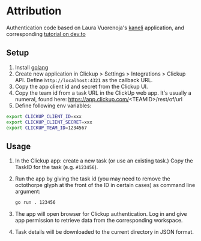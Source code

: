 # Attribution
Authentication code based on Laura Vuorenoja's [kaneli](https://github.com/lauravuo/kaneli) application, and corresponding [tutorial on dev.to](https://dev.to/lauravuo/how-to-oauth-from-the-command-line-47j0)

## Setup

1. Install [golang](https://golang.org/)
1. Create new application in Clickup > Settings > Integrations > Clickup API. Define `http://localhost:4321` as the callback URL.
1. Copy the app client id and secret from the Clickup UI. 
1. Copy the team id from a task URL in the ClickUp web app. It's usually a numeral, found here: https://app.clickup.com/<TEAMID\>/rest/of/url
1. Define following env variables:

```bash
export CLICKUP_CLIENT_ID=xxx
export CLICKUP_CLIENT_SECRET=xxx
export CLICKUP_TEAM_ID=1234567
```

## Usage

1. In the Clickup app: create a new task (or use an existing task.) Copy the TaskID for the task (e.g. `#123456`).
1. Run the app by giving the task id (you may need to remove the octothorpe glyph at the front of the ID in certain cases) as command line argument:

    ```bash
    go run . 123456
    ```
    
1. The app will open browser for Clickup authentication. Log in and give app permission to retrieve data from the corresponding workspace.
1. Task details will be downloaded to the current directory in JSON format.
